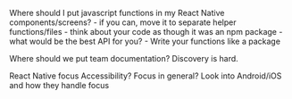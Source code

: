 Where should I put javascript functions in my React Native components/screens?
    - if you can, move it to separate helper functions/files
    - think about your code as though it was an npm package - what would be the best API for you?
    - Write your functions like a package

Where should we put team documentation?
    Discovery is hard.

React Native focus
    Accessibility?
    Focus in general?
    Look into Android/iOS and how they handle focus

